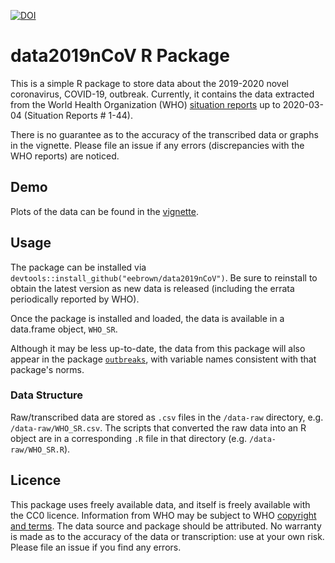 [![DOI](https://zenodo.org/badge/237660917.svg)](https://zenodo.org/badge/latestdoi/237660917)

# data2019nCoV R Package

This is a simple R package to store data about the 2019-2020 novel coronavirus, COVID-19, outbreak. Currently, it contains the data extracted from the World Health Organization (WHO) [situation reports](https://www.who.int/emergencies/diseases/novel-coronavirus-2019/situation-reports) up to 2020-03-04 (Situation Reports # 1-44).

There is no guarantee as to the accuracy of the transcribed data or graphs in the vignette. Please file an issue if any errors (discrepancies with the WHO reports) are noticed.

## Demo

Plots of the data can be found in the [vignette](https://htmlpreview.github.io/?https://github.com/eebrown/data2019nCoV/blob/master/doc/WHO_SR.html). 

## Usage

The package can be installed via `devtools::install_github("eebrown/data2019nCoV")`. Be sure to reinstall to obtain the latest version as new data is released (including the errata periodically reported by WHO).

Once the package is installed and loaded, the data is available in a data.frame object, `WHO_SR`. 

Although it may be less up-to-date, the data from this package will also appear in the package [`outbreaks`](https://github.com/reconhub/outbreaks), with variable names consistent with that package's norms.

### Data Structure

Raw/transcribed data are stored as `.csv` files in the `/data-raw` directory, e.g. `/data-raw/WHO_SR.csv`. The scripts that converted the raw data into an R object are in a corresponding `.R` file in that directory (e.g. `/data-raw/WHO_SR.R`).

## Licence

This package uses freely available data, and itself is freely available with the CC0 licence. Information from WHO may be subject to WHO [copyright and terms](https://www.who.int/publishing/copyright/en/). The data source and package should be attributed. No warranty is made as to the accuracy of the data or transcription: use at your own risk. Please file an issue if you find any errors. 
